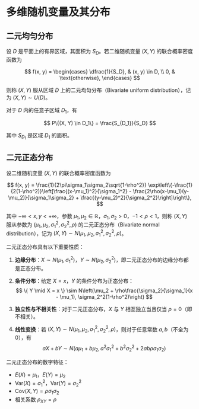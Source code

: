 # 多维随机变量及其分布

## 二元均匀分布

设 $D$ 是平面上的有界区域，其面积为 $S_D$。若二维随机变量 $(X, Y)$ 的联合概率密度函数为

$$
f(x, y) =
\begin{cases}
\dfrac{1}{S_D}, & (x, y) \in D, \\
0, & \text{otherwise},
\end{cases}
$$

则称 $(X, Y)$ 服从区域 $D$ 上的二元均匀分布（Bivariate uniform distribution），记为 $(X, Y) \sim U(D)$。

对于 $D$ 内的任意子区域 $D_1$，有

$$
P\{(X, Y) \in D_1\} = \frac{S_{D_1}}{S_D}
$$

其中 $S_{D_1}$ 是区域 $D_1$ 的面积。

## 二元正态分布

设二维随机变量 $(X, Y)$ 的联合概率密度函数为

$$
f(x, y) = \frac{1}{2\pi\sigma_1\sigma_2\sqrt{1-\rho^2}} \exp\left\{-\frac{1}{2(1-\rho^2)}\left[\frac{(x-\mu_1)^2}{\sigma_1^2} - \frac{2\rho(x-\mu_1)(y-\mu_2)}{\sigma_1\sigma_2} + \frac{(y-\mu_2)^2}{\sigma_2^2}\right]\right\},
$$

其中 $-\infty < x, y < +\infty$，参数 $\mu_1, \mu_2 \in \mathbb{R}$，$\sigma_1, \sigma_2 > 0$，$-1 < \rho < 1$，则称 $(X, Y)$ 服从参数为 $(\mu_1, \mu_2, \sigma_1^2, \sigma_2^2, \rho)$ 的二元正态分布（Bivariate normal distribution），记为 $(X, Y) \sim N(\mu_1, \mu_2, \sigma_1^2, \sigma_2^2, \rho)$。

二元正态分布具有以下重要性质：

1. **边缘分布**：$X \sim N(\mu_1, \sigma_1^2)$，$Y \sim N(\mu_2, \sigma_2^2)$，即二元正态分布的边缘分布都是正态分布。

2. **条件分布**：给定 $X = x$，$Y$ 的条件分布为正态分布：
    $$
    \{ Y \mid X = x \} \sim N\left(\mu_2 + \rho\frac{\sigma_2}{\sigma_1}(x - \mu_1), \sigma_2^2(1-\rho^2)\right)
    $$
3. **独立性与不相关性**：对于二元正态分布，$X$ 与 $Y$ 相互独立当且仅当 $\rho = 0$（即不相关）。

4. **线性变换**：若 $(X, Y) \sim N(\mu_1, \mu_2, \sigma_1^2, \sigma_2^2, \rho)$，则对于任意常数 $a, b$（不全为 $0$），有
    $$
    aX + bY \sim N(a\mu_1 + b\mu_2, a^2\sigma_1^2 + b^2\sigma_2^2 + 2ab\rho\sigma_1\sigma_2)
    $$

二元正态分布的数字特征：

- $E(X) = \mu_1$，$E(Y) = \mu_2$
- $\text{Var}(X) = \sigma_1^2$，$\text{Var}(Y) = \sigma_2^2$
- $\text{Cov}(X, Y) = \rho\sigma_1\sigma_2$
- 相关系数 $\rho_{XY} = \rho$
